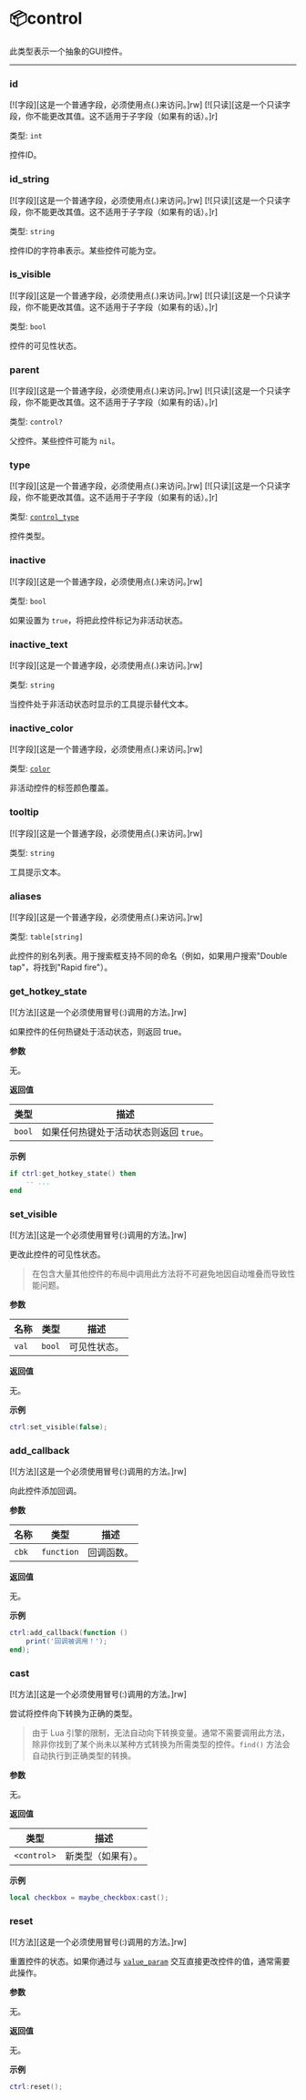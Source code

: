 # 📦control

此类型表示一个抽象的GUI控件。

_________________

### id

[![字段][这是一个普通字段，必须使用点(.)来访问。]rw]
[![只读][这是一个只读字段，你不能更改其值。这不适用于子字段（如果有的话）。]r]

类型: `int`

控件ID。

### id_string

[![字段][这是一个普通字段，必须使用点(.)来访问。]rw]
[![只读][这是一个只读字段，你不能更改其值。这不适用于子字段（如果有的话）。]r]

类型: `string`

控件ID的字符串表示。某些控件可能为空。

### is_visible

[![字段][这是一个普通字段，必须使用点(.)来访问。]rw]
[![只读][这是一个只读字段，你不能更改其值。这不适用于子字段（如果有的话）。]r]

类型: `bool`

控件的可见性状态。

### parent

[![字段][这是一个普通字段，必须使用点(.)来访问。]rw]
[![只读][这是一个只读字段，你不能更改其值。这不适用于子字段（如果有的话）。]r]

类型: `control?`

父控件。某些控件可能为 `nil`。

### type

[![字段][这是一个普通字段，必须使用点(.)来访问。]rw]
[![只读][这是一个只读字段，你不能更改其值。这不适用于子字段（如果有的话）。]r]

类型: [`control_type`](/api/gui/control/control-type "此枚举确定当前控件的类型。")

控件类型。

### inactive

[![字段][这是一个普通字段，必须使用点(.)来访问。]rw]

类型: `bool`

如果设置为 `true`，将把此控件标记为非活动状态。

### inactive_text

[![字段][这是一个普通字段，必须使用点(.)来访问。]rw]

类型: `string`

当控件处于非活动状态时显示的工具提示替代文本。

### inactive_color

[![字段][这是一个普通字段，必须使用点(.)来访问。]rw]

类型: [`color`](/api/draw/common-types/color "这是渲染系统中使用的颜色类型。")

非活动控件的标签颜色覆盖。

### tooltip

[![字段][这是一个普通字段，必须使用点(.)来访问。]rw]

类型: `string`

工具提示文本。

### aliases

[![字段][这是一个普通字段，必须使用点(.)来访问。]rw]

类型: `table[string]`

此控件的别名列表。用于搜索框支持不同的命名（例如，如果用户搜索"Double tap"，将找到"Rapid fire"）。

### get_hotkey_state

[![方法][这是一个必须使用冒号(:)调用的方法。]rw]

如果控件的任何热键处于活动状态，则返回 true。

**参数**

无。

**返回值**

| 类型 | 描述 |
| ---- | ----------- |
| `bool` | 如果任何热键处于活动状态则返回 `true`。 |

**示例**

```lua
if ctrl:get_hotkey_state() then
    -- ...
end
```

### set_visible

[![方法][这是一个必须使用冒号(:)调用的方法。]rw]

更改此控件的可见性状态。

> 在包含大量其他控件的布局中调用此方法将不可避免地因自动堆叠而导致性能问题。

**参数**

| 名称 | 类型 | 描述 |
| ---- | ---- | ----------- |
| `val` | `bool` | 可见性状态。 |

**返回值**

无。

**示例**

```lua
ctrl:set_visible(false);
```

### add_callback

[![方法][这是一个必须使用冒号(:)调用的方法。]rw]

向此控件添加回调。

**参数**

| 名称 | 类型 | 描述 |
| ---- | ---- | ----------- |
| `cbk` | `function` | 回调函数。 |

**返回值**

无。

**示例**

```lua
ctrl:add_callback(function ()
    print('回调被调用！');
end);
```

### cast

[![方法][这是一个必须使用冒号(:)调用的方法。]rw]

尝试将控件向下转换为正确的类型。

> 由于 Lua 引擎的限制，无法自动向下转换变量。通常不需要调用此方法，除非你找到了某个尚未以某种方式转换为所需类型的控件。`find()` 方法会自动执行到正确类型的转换。

**参数**

无。

**返回值**

| 类型 | 描述 |
| ---- | ----------- |
| `<control>` | 新类型（如果有）。 |

**示例**

```lua
local checkbox = maybe_checkbox:cast();
```

### reset

[![方法][这是一个必须使用冒号(:)调用的方法。]rw]

重置控件的状态。如果你通过与 [`value_param`](/api/gui/control/value-param "此类型表示某些控件类型使用的值数据。") 交互直接更改控件的值，通常需要此操作。

**参数**

无。

**返回值**

无。

**示例**

```lua
ctrl:reset();
```